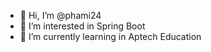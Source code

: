 - 👋 Hi, I’m @phami24
- 👀 I’m interested in Spring Boot
- 🌱 I’m currently learning in Aptech Education

<!---
phami24/phami24 is a ✨ special ✨ repository because its `README.md` (this file) appears on your GitHub profile.
You can click the Preview link to take a look at your changes.
--->
